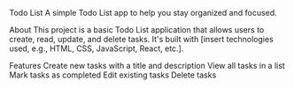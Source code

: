 Todo List
A simple Todo List app to help you stay organized and focused.

About
This project is a basic Todo List application that allows users to create, read, update, and delete tasks. It's built with [insert technologies used, e.g., HTML, CSS, JavaScript, React, etc.].

Features
Create new tasks with a title and description
View all tasks in a list
Mark tasks as completed
Edit existing tasks
Delete tasks
